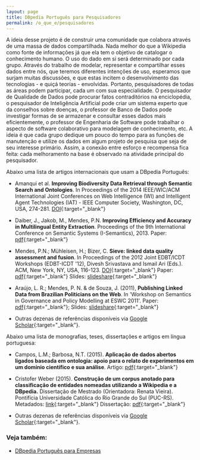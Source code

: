 ```yaml
---
layout: page
title: DBpedia Português para Pesquisadores
permalink: /o_que_e/pesquisadores
---
```


A ideia desse projeto é de construir uma comunidade que colabora através de uma massa de dados compartilhada. Nada melhor do que a Wikipedia como fonte de informações já que ela tem o objetivo de catalogar o conhecimento humano. O uso do dado em si será determinado por cada grupo. Através do trabalho de modelar, representar e compartilhar esses dados entre nós, que teremos diferentes intenções de uso, esperamos que surjam muitas discussões, e que estas incitem o desenvolvimento das tecnologias - e quiçá teorias - envolvidas. Portanto, pesquisadores de todas as áreas podem participar, cada um com sua especialidade. O pesquisador de Qualidade de Dados pode procurar fatos contraditórios na enciclopédia, o pesquisador de Inteligência Artificial pode criar um sistema experto que da conselhos sobre doenças, o professor de Banco de Dados pode investigar formas de se armazenar e consultar esses dados mais eficientemente, o professor de Engenharia de Software pode trabalhar o aspecto de software colaborativo para modelagem de conhecimento, etc. A ideia é que cada grupo dedique um pouco do tempo para as funções de manutenção e utilize os dados em algum projeto de pesquisa que seja de seu interesse primário. Assim, a conexão entre esforço e recompensa fica feita: cada melhoramento na base é observado na atividade principal do pesquisador.

Abaixo uma lista de artigos internacionais que usam a DBpedia Português:

* Amanqui et al. **Improving Biodiversity Data Retrieval through Semantic Search and Ontologies**. In Proceedings of the 2014 IEEE/WIC/ACM International Joint Conferences on Web Intelligence (WI) and Intelligent Agent Technologies (IAT) - IEEE Computer Society, Washington, DC, USA, 274-281. [DOI](http://dx.doi.org/10.1109/WI-IAT.2014.44){:target="_blank"}

* Daiber, J., Jakob, M., Mendes, P.N. **Improving Efficiency and Accuracy in Multilingual Entity Extraction**. Proceedings of the 9th International Conference on Semantic Systems (I-Semantics), 2013. 
Paper: [pdf](http://jodaiber.de/doc/entity.pdf){:target="_blank"}

* Mendes, P.N.; Mühleisen, H.; Bizer, C. **Sieve: linked data quality assessment and fusion**. In Proceedings of the 2012 Joint EDBT/ICDT Workshops (EDBT-ICDT '12), Divesh Srivastava and Ismail Ari (Eds.). ACM, New York, NY, USA, 116-123.
[DOI](http://dx.doi.org/10.1145/2320765.2320803){:target="_blank"} 
Paper: [pdf](http://wifo5-03.informatik.uni-mannheim.de/bizer/pub/Mendes-Muehleisen-Bizer-Sieve-LWDM2012.pdf){:target="_blank"}
Slides: [slideshare](http://www.slideshare.net/pablomendes/lwdm2012-sieveslideshare){:target="_blank"}

* Araújo, L. R.; Mendes, P. N. & de Souza, J. (2011), **Publishing Linked Data from Brazilian Politicians on the Web**. In 'Workshop on Semantics in Governance and Policy Modelling at ESWC 2011'. 
Paper: [pdf](https://pithos.grnet.gr/pithos/rest/yannisx@aegean.gr/files/Works/ESWC2011/ESWC2011_SGPM_Workshop_Proceedings-v1.pdf){:target="_blank"}; 
Slides: [slideshare](http://www.slideshare.net/pablomendes/ligado-nos-polticos-at-eswc2011-workshop){:target="_blank"}

* Outras dezenas de referências disponíveis via [Google Scholar](https://scholar.google.com/scholar?q=pt.dbpedia.org){:target="_blank"}.

Abaixo uma lista de monografias, teses, dissertações e artigos em língua portuguesa:

* Campos, L.M.; Barbosa, N.T. (2015). **Aplicação de dados abertos ligados baseada em ontologia: apoio para o relato de experimentos em um domínio científico e sua análise**. Artigo: [pdf](http://eprints.sim.ucm.es/34572/1/179-Campos_dados-abertos.pdf){:target="_blank"} 

* Cristofer Weber (2015). **Construção de um corpus anotado para classificação de entidades nomeadas utilizando a Wikipedia e a DBpedia.** Dissertação de Mestrado (Orientadora: Renata Vieira). Pontifícia Universidade Católica do Rio Grande do Sul (PUC-RS). Metadados: [link](http://repositorio.pucrs.br/dspace/handle/10923/7741){:target="_blank"} Dissertação: [pdf](http://repositorio.pucrs.br:8080/dspace/bitstream/10923/7741/1/000476712-Texto%2bCompleto-0.pdf){:target="_blank"}

* Outras dezenas de referências disponíveis via [Google Scholar](https://scholar.google.com/scholar?q=pt.dbpedia.org){:target="_blank"}.

### Veja também: 

* [DBpedia Português para Empresas](empresas)

